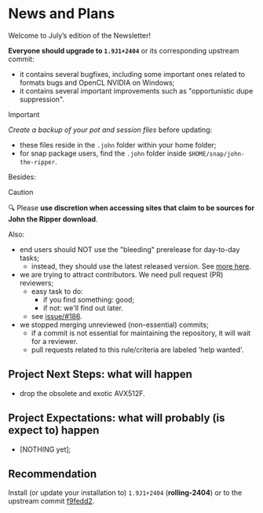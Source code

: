 # News and Plans

Welcome to July’s edition of the Newsletter!

**Everyone should upgrade to `1.9J1+2404`** or its corresponding upstream commit:

- it contains several bugfixes, including some important ones related to formats bugs and OpenCL NVIDIA on Windows;
- it contains several important improvements such as "opportunistic dupe suppression".

> [!IMPORTANT]
>
> _Create a backup of your pot and session files_ before updating:
>
> - these files reside in the `.john` folder within your home folder;
> - for snap package users, find the `.john` folder inside `$HOME/snap/john-the-ripper`.

Besides:

> [!CAUTION]
>
> 🔍 Please **use discretion when accessing sites that claim to be sources for John the Ripper download**.

Also:

- end users should NOT use the "bleeding" prerelease for day-to-day tasks;
  - instead, they should use the latest released version. See [more here](release-process.md#the-bleeding-release).
- we are trying to attract contributors. We need pull request (PR) reviewers;
  - easy task to do:
    - if you find something: good;
    - if not: we'll find out later.
  - see [issue/#186](https://github.com/openwall/john-packages/issues/186).
- we stopped merging unreviewed (non-essential) commits;
  - if a commit is not essential for maintaining the repository, it will wait for a reviewer.
  - pull requests related to this rule/criteria are labeled 'help wanted'.

## Project Next Steps: what will happen

- drop the obsolete and exotic AVX512F.

## Project Expectations: what will probably (is expect to) happen

- [NOTHING yet];

## Recommendation

Install (or update your installation to) `1.9J1+2404` (**rolling-2404**) or to the upstream commit
[f9fedd2](https://github.com/openwall/john/commit/f9fedd238b0b1d69181c1fef033b85c787e96e57).
